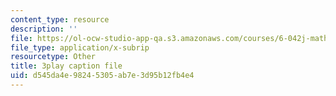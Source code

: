 ```yaml
---
content_type: resource
description: ''
file: https://ol-ocw-studio-app-qa.s3.amazonaws.com/courses/6-042j-mathematics-for-computer-science-spring-2015/d545da4e98245305ab7e3d95b12fb4e4_ZUZ8VbX1YNQ.vtt
file_type: application/x-subrip
resourcetype: Other
title: 3play caption file
uid: d545da4e-9824-5305-ab7e-3d95b12fb4e4
---
```

